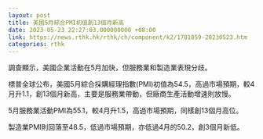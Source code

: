 ```yaml
---
layout: post
title: 美國5月綜合PMI初值創13個月新高
date: 2023-05-23 22:27:03.000000000 +08:00
link: https://news.rthk.hk/rthk/ch/component/k2/1701859-20230523.htm
categories: rthk
---
```


調查顯示，美國企業活動在5月加快，但服務業和製造業表現分歧。

標普全球公布，美國5月綜合採購經理指數(PMI)初值為54.5，高過市場預期，較4月升1.1，創13個月新高，主要是服務業帶動，但廠商生產活動增速則放慢。

5月服務業活動PMI為55.1，較4月升1.5，高過市場預期，同樣創13個月高位。

製造業PMI則回落至48.5，低過市場預期，亦低過4月的50.2，創3個月新低。
